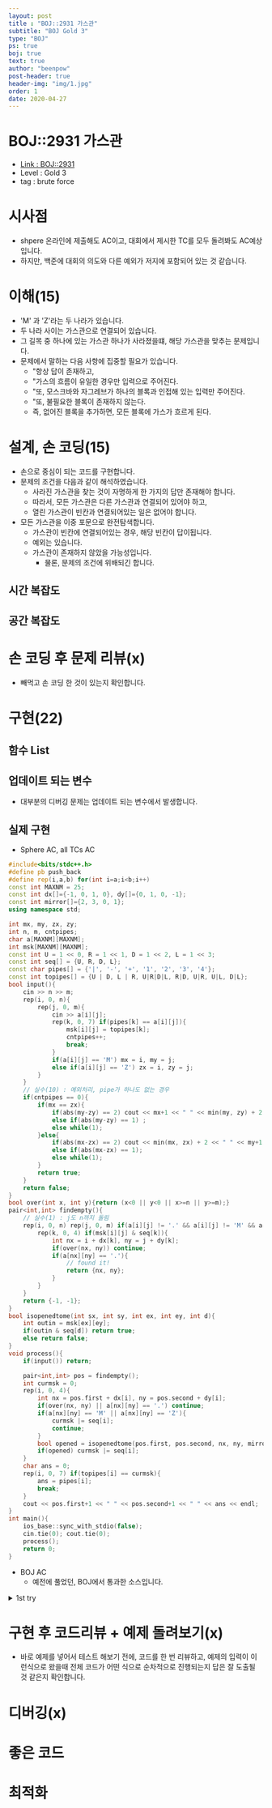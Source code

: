 ```yaml
---
layout: post
title : "BOJ::2931 가스관"
subtitle: "BOJ Gold 3"
type: "BOJ"
ps: true
boj: true
text: true
author: "beenpow"
post-header: true
header-img: "img/1.jpg"
order: 1
date: 2020-04-27
---
```

# BOJ::2931 가스관
- [Link : BOJ::2931](https://www.acmicpc.net/problem/2931)
- Level : Gold 3
- tag : brute force

# 시사점
- shpere 온라인에 제출해도 AC이고, 대회에서 제시한 TC를 모두 돌려봐도 AC예상입니다.
- 하지만, 백준에 대회의 의도와 다른 예외가 저지에 포함되어 있는 것 같습니다.

# 이해(15)
- 'M' 과 'Z'라는 두 나라가 있습니다.
- 두 나라 사이는 가스관으로 연결되어 있습니다.
- 그 길목 중 하나에 있는 가스관 하나가 사라졌을떄, 해당 가스관을 맞추는 문제입니다.
- 문제에서 말하는 다음 사항에 집중할 필요가 있습니다.
  - "항상 답이 존재하고,
  - "가스의 흐름이 유일한 경우만 입력으로 주어진다.
  - "또, 모스크바와 자그레브가 하나의 블록과 인접해 있는 입력만 주어진다.
  - "또, 불필요한 블록이 존재하지 않는다.
  - 즉, 없어진 블록을 추가하면, 모든 블록에 가스가 흐르게 된다.

# 설계, 손 코딩(15)
- 손으로 중심이 되는 코드를 구현합니다.
- 문제의 조건을 다음과 같이 해석하였습니다.
  - 사라진 가스관을 찾는 것이 자명하게 한 가지의 답만 존재해야 합니다.
  - 따라서, 모든 가스관은 다른 가스관과 연결되어 있어야 하고,
  - 열린 가스관이 빈칸과 연결되어있는 일은 없어야 합니다.
- 모든 가스관을 이중 포문으로 완전탐색합니다.
  - 가스관이 빈칸에 연결되어있는 경우, 해당 빈칸이 답이됩니다.
  - 예외는 있습니다.
  - 가스관이 존재하지 않았을 가능성입니다.
    - 물론, 문제의 조건에 위배되긴 합니다.

## 시간 복잡도

## 공간 복잡도

# 손 코딩 후 문제 리뷰(x)
- 빼먹고 손 코딩 한 것이 있는지 확인합니다.

# 구현(22)

## 함수 List 

## 업데이트 되는 변수
- 대부분의 디버깅 문제는 업데이트 되는 변수에서 발생합니다.

## 실제 구현 

- Sphere AC, all TCs AC

```cpp
#include<bits/stdc++.h>
#define pb push_back
#define rep(i,a,b) for(int i=a;i<b;i++)
const int MAXNM = 25;
const int dx[]={-1, 0, 1, 0}, dy[]={0, 1, 0, -1};
const int mirror[]={2, 3, 0, 1};
using namespace std;

int mx, my, zx, zy;
int n, m, cntpipes;
char a[MAXNM][MAXNM];
int msk[MAXNM][MAXNM];
const int U = 1 << 0, R = 1 << 1, D = 1 << 2, L = 1 << 3;
const int seq[] = {U, R, D, L};
const char pipes[] = {'|', '-', '+', '1', '2', '3', '4'};
const int topipes[] = {U | D, L | R, U|R|D|L, R|D, U|R, U|L, D|L};
bool input(){
    cin >> n >> m;
    rep(i, 0, n){
        rep(j, 0, m){
            cin >> a[i][j];
            rep(k, 0, 7) if(pipes[k] == a[i][j]){
                msk[i][j] = topipes[k];
                cntpipes++;
                break;
            }
            if(a[i][j] == 'M') mx = i, my = j;
            else if(a[i][j] == 'Z') zx = i, zy = j;
        }
    }
    // 실수(10) : 예외처리, pipe가 하나도 없는 경우
    if(cntpipes == 0){
        if(mx == zx){
            if(abs(my-zy) == 2) cout << mx+1 << " " << min(my, zy) + 2 << " " << '-' << endl;
            else if(abs(my-zy) == 1) ;
            else while(1);
        }else{
            if(abs(mx-zx) == 2) cout << min(mx, zx) + 2 << " " << my+1 << " " << '|' << endl;
            else if(abs(mx-zx) == 1);
            else while(1);
        }
        return true;
    }
    return false;
}
bool over(int x, int y){return (x<0 || y<0 || x>=n || y>=m);}
pair<int,int> findempty(){
    // 실수(1) : j도 n까지 돌림
    rep(i, 0, n) rep(j, 0, m) if(a[i][j] != '.' && a[i][j] != 'M' && a[i][j] != 'Z'){
        rep(k, 0, 4) if(msk[i][j] & seq[k]){
            int nx = i + dx[k], ny = j + dy[k];
            if(over(nx, ny)) continue;
            if(a[nx][ny] == '.'){
                // found it!
                return {nx, ny};
            }
        }
    }
    return {-1, -1};
}
bool isopenedtome(int sx, int sy, int ex, int ey, int d){
    int outin = msk[ex][ey];
    if(outin & seq[d]) return true;
    else return false;
}
void process(){
    if(input()) return;

    pair<int,int> pos = findempty();
    int curmsk = 0;
    rep(i, 0, 4){
        int nx = pos.first + dx[i], ny = pos.second + dy[i];
        if(over(nx, ny) || a[nx][ny] == '.') continue;
        if(a[nx][ny] == 'M' || a[nx][ny] == 'Z'){
            curmsk |= seq[i];
            continue;
        }
        bool opened = isopenedtome(pos.first, pos.second, nx, ny, mirror[i]);
        if(opened) curmsk |= seq[i];
    }
    char ans = 0;
    rep(i, 0, 7) if(topipes[i] == curmsk){
        ans = pipes[i];
        break;
    }
    cout << pos.first+1 << " " << pos.second+1 << " " << ans << endl;
}
int main(){
    ios_base::sync_with_stdio(false);
    cin.tie(0); cout.tie(0);
    process();
    return 0;
}
```

- BOJ AC
  - 예전에 풀었던, BOJ에서 통과한 소스입니다.

<details markdown="1">
<summary> 1st try </summary>

```cpp
// 시작점과 종료점 조심하자
#include<cstdio>
#include<vector>
#include<queue>
using namespace std;

bool Found = false;
int n, m, sx, sy, ex, ey;
int ansx=-1, ansy;
char a[25][25];
queue<pair<int, int> >q;
bool visit[25][25];
const int dx[]={-1, 0, 1, 0}, dy[]={0, 1, 0, -1};
const int U = 1<<0, R = 1<<1, D = 1<<2, L = 1<<3;
const int turn[]={D,L,U,R};
vector<int> pipe={0, R|D, U|R, U|L, D|L, U|D, L|R, U|R|D|L};
//                   '1'  '2'  '3'  '4'  '5'  '6'   '7'

bool over(int x, int y){return (x<0 || y<0 || x>=n || y>=m);}

void check(int x, int y){
    int now = 0;
    for(int k=0; k<4; k++){
        int nx = x+dx[k], ny = y+dy[k];
        if(over(nx, ny) || a[nx][ny] == '.' || a[nx][ny]=='M' || a[nx][ny]=='Z')continue;// 실수 : 정답 지점 주변은 over처리 해줘야한다
        int next = pipe[a[nx][ny]-'0'];
        int nd = turn[k];
        if(next & nd){
            now = now|(1<<k);
        }
    }
    for(int i=1; i<pipe.size(); i++){
        if(now == pipe[i]){
            Found = true;
            printf("%d %d ",x+1,y+1);
            if(i<=4){
                printf("%d\n",i);
            }else{
                if(i==5)printf("|\n");
                else if(i==6)printf("-\n");
                else if(i==7)printf("+\n");
            }
            break;
        }
    }
}

void solve(){
    while(!q.empty()){
        int x = q.front().first, y = q.front().second; q.pop();
        int now = pipe[a[x][y]-'0'];
        for(int k=0; k<4; k++){
            if(now & (1<<k)){ // now -> next
                int nx = x+dx[k], ny = y+dy[k];
                if(visit[nx][ny])continue; // over할 수는 없음
                if(a[nx][ny] == '.'){
                    // 찾았다
                    ansx = nx, ansy = ny;
                    return;
                }else if(a[nx][ny] == 'Z'){
                    visit[nx][ny] = true; // 마지막 점 q에 push안함
                }else{
                    // 굳이 now <- next로 열려 있는지 확인 안 해도 될듯 경로는 무조건 있으므로
                    q.push({nx, ny});
                    visit[nx][ny] = true;
                }
            }
        }
    }
    //if(ansx == -1)while(1);
}

int main(){
    //freopen("input.txt", "r", stdin);
    scanf("%d %d",&n,&m);
    for(int i=0; i<n; i++){
        for(int j=0; j<m; j++){
            scanf(" %1c",&a[i][j]);
            if(a[i][j] == 'M')sx = i, sy = j;
            else if(a[i][j] == 'Z')ex = i, ey = j;
            else if(a[i][j] == '|')a[i][j] = '5';
            else if(a[i][j] == '-')a[i][j] = '6';
            else if(a[i][j] == '+')a[i][j] = '7';
        }
    }
    // 시작점은 q에 추가하지 않는다. 시작점과 인접한 가스관은 1개이다.
    // 실수 : < 예외처리 >시작점과 인접한 곳이 '.'으로 되어있을 수 있다.
    // 예외 : M과 Z가 붙어 있을 수 있다.... 와우 <-- 이걸 문제 읽으면서 찾아내야 한다.
    bool Is = false;
    visit[sx][sy] = true;
    for(int k=0; k<4; k++){
        int nx = sx+dx[k], ny = sy+dy[k];
        if(over(nx, ny) || a[nx][ny] == '.' ||a[nx][ny] =='Z')continue;
        q.push({nx, ny});
        visit[nx][ny] = true;
        Is = true;
        break;
    }
    if(Is == false){
        a[sx][sy] = '7';
        for(int k=0; k<4; k++){
            int nx = sx+dx[k], ny = sy+dy[k];
            if(over(nx, ny))continue;
            check(nx, ny);
            if(Found)break;
        }
    }else{
        solve();
        check(ansx, ansy);
    }
    return 0;
}
```

</details>

# 구현 후 코드리뷰 + 예제 돌려보기(x)
- 바로 예제를 넣어서 테스트 해보기 전에, 코드를 한 번 리뷰하고, 예제의 입력이 이런식으로 왔을때
  전체 코드가 어떤 식으로 순차적으로 진행되는지 답은 잘 도출될 것 같은지 확인합니다.

# 디버깅(x)

# 좋은 코드

# 최적화
